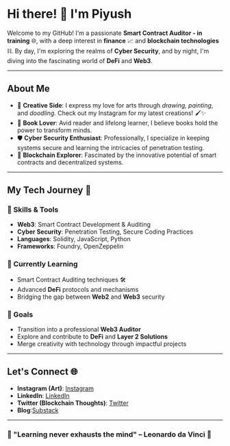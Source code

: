 # Hi there! 👋 I'm Piyush

Welcome to my GitHub! I'm a passionate **Smart Contract Auditor - in training** 🌐, with a deep interest in **finance** 📈 and **blockchain technologies** ⛓️. By day, I'm exploring the realms of **Cyber Security**, and by night, I'm diving into the fascinating world of **DeFi** and **Web3**.

---

## About Me

- 🎨 **Creative Side**: I express my love for arts through *drawing, painting*, and *doodling*. Check out my Instagram for my latest creations! 🖌️✨
- 📖 **Book Lover**: Avid reader and lifelong learner, I believe books hold the power to transform minds.
- 🛡️ **Cyber Security Enthusiast**: Professionally, I specialize in keeping systems secure and learning the intricacies of penetration testing.
- 🧠 **Blockchain Explorer**: Fascinated by the innovative potential of smart contracts and decentralized systems.

---

## My Tech Journey 🚀

### 🌟 Skills & Tools
- **Web3**: Smart Contract Development & Auditing
- **Cyber Security**: Penetration Testing, Secure Coding Practices
- **Languages**: Solidity, JavaScript, Python
- **Frameworks**: Foundry, OpenZeppelin

### 🧩 Currently Learning
- Smart Contract Auditing techniques 🛠️
- Advanced **DeFi** protocols and mechanisms
- Bridging the gap between **Web2** and **Web3** security

### 🎯 Goals
- Transition into a professional **Web3 Auditor**
- Explore and contribute to **DeFi** and **Layer 2 Solutions**
- Merge creativity with technology through impactful projects

---

## Let's Connect 🌐
- **Instagram (Art)**: [Instagram](https://www.instagram.com/piyushimself/)
- **LinkedIn**: [LinkedIn](https://www.linkedin.com/in/piyushimself/)
- **Twitter (Blockchain Thoughts)**: [Twitter](https://x.com/Sec_p0x)
- **Blog**:[Substack](https://piyush24jain.substack.com/)

---

### 🌱 "Learning never exhausts the mind" – Leonardo da Vinci 🌱
